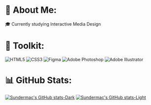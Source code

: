 # 💫 About Me:
🎓 Currently studying Interactive Media Design 

<!-- Badge icons come from here https://github.com/Ileriayo/markdown-badges -->
# 🧰 Toolkit:
![HTML5](https://img.shields.io/badge/html5-%23E34F26.svg?style=for-the-badge&logo=html5&logoColor=white) ![CSS3](https://img.shields.io/badge/css3-%231572B6.svg?style=for-the-badge&logo=css3&logoColor=white) ![Figma](https://img.shields.io/badge/figma-%23F24E1E.svg?style=for-the-badge&logo=figma&logoColor=white) ![Adobe Photoshop](https://img.shields.io/badge/adobe%20photoshop-%2331A8FF.svg?style=for-the-badge&logo=adobe%20photoshop&logoColor=white) ![Adobe Illustrator](https://img.shields.io/badge/adobe%20illustrator-%23FF9A00.svg?style=for-the-badge&logo=adobe%20illustrator&logoColor=white)  

<!-- Github stats come from here https://github.com/anuraghazra/github-readme-stats -->
# 📊 GitHub Stats:
[![Sundermac's GitHub stats-Dark](https://github-readme-stats.vercel.app/api?username=sundermac&show_icons=true&theme=dark#gh-dark-mode-only)](https://github.com/sundermac/github-readme-stats#gh-dark-mode-only)
[![Sundermac's GitHub stats-Light](https://github-readme-stats.vercel.app/api?username=sundermac&show_icons=true&theme=default#gh-light-mode-only)](https://github.com/sundermac/github-readme-stats#gh-light-mode-only)

<!-- Created with GPRM ( https://gprm.itsvg.in ) -->
